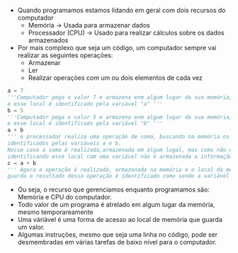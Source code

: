 - Quando programamos estamos lidando em geral com dois recursos do computador
    - Memória → Usada para armazenar dados
    - Processador (CPU) → Usado para realizar cálculos sobre os dados armazenados
- Por mais complexo que seja um código, um computador sempre vai realizar as seguintes operações:
    - Armazenar
    - Ler
    - Realizar operações com um ou dois elementos de cada vez

```python
a = 7
'''Computador pega o valor 7 e armazena enm algum lugar da sua memória, 
e esse local é identificado pela variável "a" '''
b = 5
'''Computador pega o valor 5 e armazena enm algum lugar da sua memória, 
e esse local é identificado pela variável "b" '''
a + b
''' o processador realiza uma operação de soma, buscando na memória os valores
identificados pelas variáveis a e b.
Nesse caso a soma é realizada,armazenada em algum lugal, mas como não estamos 
identificando esse local com uma variável não é armazenada a informação'''
c = a + b
''' Agora a operação é realizada, armazenada na memória e o local da memória que 
guarda o resultado dessa operação é identificado como sendo a variável "c"'''
```

- Ou seja, o recurso que gerenciamos enquanto programamos são: Memória e CPU do computador.
- Todo valor de um programa é atrelado em algum lugar da memória, mesmo temporareamente
- Uma váriável é uma forma de acesso ao local de memória que guarda um valor.
- Algumas instruções, mesmo que seja uma linha no código, pode ser desmembradas em várias tarefas de baixo nível para o computador.